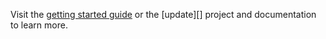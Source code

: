 Visit the [getting started guide][update-getting-started-guide] or the [update][] project and documentation to learn more.

[update-getting-started-guide]: https://github.com/udpate/getting-started